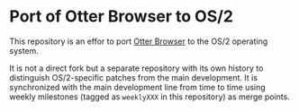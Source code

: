 # Port of Otter Browser to OS/2

This repository is an effor to port [Otter Browser](https://otter-browser.org) to the OS/2 operating system.

It is not a direct fork but a separate repository with its own history to distinguish OS/2-specific patches from the main development. It is synchronized with the main development line from time to time using weekly milestones (tagged as `weeklyXXX` in this repository) as merge points.
